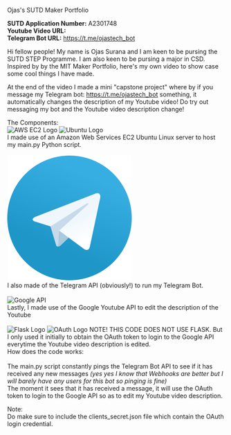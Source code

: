 Ojas's SUTD Maker Portfolio


**SUTD Application Number:** A2301748 <br>
**Youtube Video URL:** <br>
**Telegram Bot URL:** https://t.me/ojastech_bot

Hi fellow people! My name is Ojas Surana and I am keen to be pursing the SUTD STEP Programme. I am also keen to be pursing a major in CSD.
Inspired by by the MIT Maker Portfolio, here's my own video to show case some cool things I have made. 

At the end of the video I made a mini "capstone project" where by if you message my Telegram bot: https://t.me/ojastech_bot something, it<br>
automatically changes the description of my Youtube video! Do try out messaging my bot and the Youtube video description change!


The Components:
<br>
![AWS EC2 Logo](https://www.educative.io/api/edpresso/shot/5757582081785856/image/5707702298738688) ![Ubuntu Logo](https://encrypted-tbn0.gstatic.com/images?q=tbn:ANd9GcRBEKNwby0l9dX5fW0krQcPlGrES_m0PBBVWT7yagQikMWoQnY45yXxdSe4wks7-DPGon8&usqp=CAU)<br>
I made use of an Amazon Web Services EC2 Ubuntu Linux server to host my main.py Python script. 
<br><br>
![Telegram Logo](https://raw.githubusercontent.com/github/explore/80688e429a7d4ef2fca1e82350fe8e3517d3494d/topics/telegram/telegram.png) <br>
I also made of the Telegram API (obviously!) to run my Telegram Bot. <br><br>
![Google API](https://www.drupal.org/files/project-images/Google-API.jpg) <br>
Lastly, I made use of the Google Youtube API to edit the description of the Youtube
<br><br>
![Flask Logo](https://www.seekpng.com/png/detail/70-701539_flask-flask-python-png.png)
![OAuth Logo](https://upload.wikimedia.org/wikipedia/commons/d/d2/Oauth_logo.svg)
NOTE! THIS CODE DOES NOT USE FLASK. But I only used it initially to obtain the OAuth token to login to the Google API everytime the Youtube video description is edited.
<br>How does the code works: <br><br>
The main.py script constantly pings the Telegram Bot API to see if it has received any new messages _(yes yes I know that Webhooks are better but I will barely have any users for this bot so pinging is fine)_
<br>
The moment it sees that it has received a message, it will use the OAuth token to login to the Google API so as to edit my Youtube video description. 
<br>

Note:
<br>
Do make sure to include the clients_secret.json file which contain the OAuth login credential.
